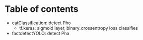# Table of contents
- catClassification: detect Pho
  - tf.keras: sigmoid layer, binary_crossentropy loss classifies
- factdetectYOLO: detect Pha
